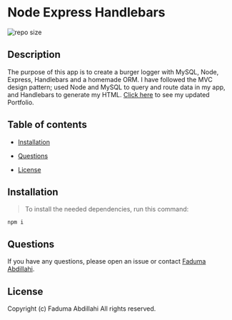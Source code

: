# Node Express Handlebars
![repo size](https://img.shields.io/badge/repo%20size-327%20MB-blue)

## Description
The purpose of this app is to create a burger logger with MySQL, Node, Express, Handlebars and a homemade ORM. I have followed the MVC design pattern; used Node and MySQL to query and route data in my app, and Handlebars to generate my HTML. [Click here](https://faduma92.github.io/Updated-Portfolio/) to see my updated Portfolio.


## Table of contents

* [Installation](#installation)

* [Questions](#questions)

* [License](#license)

## Installation

>To install the needed dependencies, run this command:

```
npm i
```

## Questions

If you have any questions, please open an issue or contact [Faduma Abdillahi](https://github.com/Faduma92).

## License
Copyright (c) Faduma Abdillahi All rights reserved.

